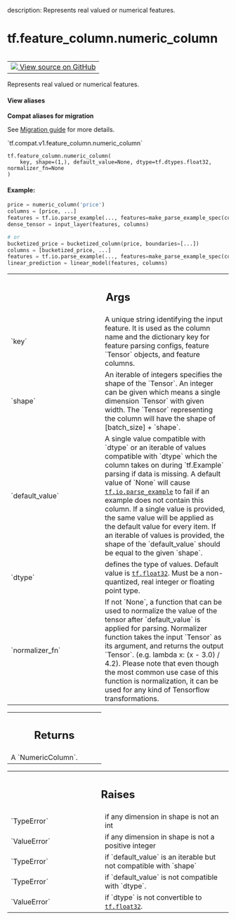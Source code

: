 description: Represents real valued or numerical features.

<div itemscope itemtype="http://developers.google.com/ReferenceObject">
<meta itemprop="name" content="tf.feature_column.numeric_column" />
<meta itemprop="path" content="Stable" />
</div>

# tf.feature_column.numeric_column

<!-- Insert buttons and diff -->

<table class="tfo-notebook-buttons tfo-api nocontent" align="left">
<td>
  <a target="_blank" href="https://github.com/tensorflow/tensorflow/blob/r2.4/tensorflow/python/feature_column/feature_column_v2.py#L963-L1037">
    <img src="https://www.tensorflow.org/images/GitHub-Mark-32px.png" />
    View source on GitHub
  </a>
</td>
</table>



Represents real valued or numerical features.

<section class="expandable">
  <h4 class="showalways">View aliases</h4>
  <p>
<b>Compat aliases for migration</b>
<p>See
<a href="https://www.tensorflow.org/guide/migrate">Migration guide</a> for
more details.</p>
<p>`tf.compat.v1.feature_column.numeric_column`</p>
</p>
</section>

<pre class="devsite-click-to-copy prettyprint lang-py tfo-signature-link">
<code>tf.feature_column.numeric_column(
    key, shape=(1,), default_value=None, dtype=tf.dtypes.float32, normalizer_fn=None
)
</code></pre>



<!-- Placeholder for "Used in" -->


#### Example:



```python
price = numeric_column('price')
columns = [price, ...]
features = tf.io.parse_example(..., features=make_parse_example_spec(columns))
dense_tensor = input_layer(features, columns)

# or
bucketized_price = bucketized_column(price, boundaries=[...])
columns = [bucketized_price, ...]
features = tf.io.parse_example(..., features=make_parse_example_spec(columns))
linear_prediction = linear_model(features, columns)
```

<!-- Tabular view -->
 <table class="responsive fixed orange">
<colgroup><col width="214px"><col></colgroup>
<tr><th colspan="2"><h2 class="add-link">Args</h2></th></tr>

<tr>
<td>
`key`
</td>
<td>
A unique string identifying the input feature. It is used as the
column name and the dictionary key for feature parsing configs, feature
`Tensor` objects, and feature columns.
</td>
</tr><tr>
<td>
`shape`
</td>
<td>
An iterable of integers specifies the shape of the `Tensor`. An
integer can be given which means a single dimension `Tensor` with given
width. The `Tensor` representing the column will have the shape of
[batch_size] + `shape`.
</td>
</tr><tr>
<td>
`default_value`
</td>
<td>
A single value compatible with `dtype` or an iterable of
values compatible with `dtype` which the column takes on during
`tf.Example` parsing if data is missing. A default value of `None` will
cause <a href="../../tf/io/parse_example.md"><code>tf.io.parse_example</code></a> to fail if an example does not contain this
column. If a single value is provided, the same value will be applied as
the default value for every item. If an iterable of values is provided,
the shape of the `default_value` should be equal to the given `shape`.
</td>
</tr><tr>
<td>
`dtype`
</td>
<td>
defines the type of values. Default value is <a href="../../tf.md#float32"><code>tf.float32</code></a>. Must be a
non-quantized, real integer or floating point type.
</td>
</tr><tr>
<td>
`normalizer_fn`
</td>
<td>
If not `None`, a function that can be used to normalize the
value of the tensor after `default_value` is applied for parsing.
Normalizer function takes the input `Tensor` as its argument, and returns
the output `Tensor`. (e.g. lambda x: (x - 3.0) / 4.2). Please note that
even though the most common use case of this function is normalization, it
can be used for any kind of Tensorflow transformations.
</td>
</tr>
</table>



<!-- Tabular view -->
 <table class="responsive fixed orange">
<colgroup><col width="214px"><col></colgroup>
<tr><th colspan="2"><h2 class="add-link">Returns</h2></th></tr>
<tr class="alt">
<td colspan="2">
A `NumericColumn`.
</td>
</tr>

</table>



<!-- Tabular view -->
 <table class="responsive fixed orange">
<colgroup><col width="214px"><col></colgroup>
<tr><th colspan="2"><h2 class="add-link">Raises</h2></th></tr>

<tr>
<td>
`TypeError`
</td>
<td>
if any dimension in shape is not an int
</td>
</tr><tr>
<td>
`ValueError`
</td>
<td>
if any dimension in shape is not a positive integer
</td>
</tr><tr>
<td>
`TypeError`
</td>
<td>
if `default_value` is an iterable but not compatible with `shape`
</td>
</tr><tr>
<td>
`TypeError`
</td>
<td>
if `default_value` is not compatible with `dtype`.
</td>
</tr><tr>
<td>
`ValueError`
</td>
<td>
if `dtype` is not convertible to <a href="../../tf.md#float32"><code>tf.float32</code></a>.
</td>
</tr>
</table>

